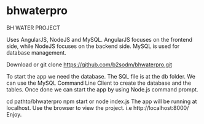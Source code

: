 # bhwaterpro
BH WATER PROJECT

Uses AngularJS, NodeJS and MySQL.
AngularJS focuses on the frontend side, while NodeJS 
focuses on the backend side. MySQL is used for database 
management.

Download or git clone https://github.com/b2sodm/bhwaterpro.git

To start the app we need the database. The SQL file is at 
the db folder. We can use the MySQL Command Line Client to 
create the database and the tables. Once done we can start 
the app by using Node.js command prompt. 

cd pathto/bhwaterpro
npm start or node index.js
The app will be running at localhost.
Use the browser to view the project.
i.e http://localhost:8000/
Enjoy.



